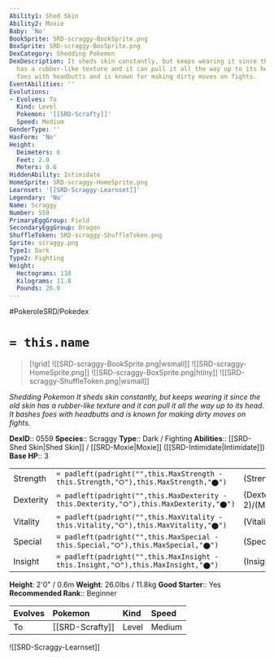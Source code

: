 ```yaml
---
Ability1: Shed Skin
Ability2: Moxie
Baby: 'No'
BookSprite: SRD-scraggy-BookSprite.png
BoxSprite: SRD-scraggy-BoxSprite.png
DexCategory: Shedding Pokemon
DexDescription: It sheds skin constantly, but keeps wearing it since the old skin
  has a rubber-like texture and it can pull it all the way up to its head. It bashes
  foes with headbutts and is known for making dirty moves on fights.
EventAbilities: ''
Evolutions:
- Evolves: To
  Kind: Level
  Pokemon: '[[SRD-Scrafty]]'
  Speed: Medium
GenderType: ''
HasForm: 'No'
Height:
  Deimeters: 6
  Feet: 2.0
  Meters: 0.6
HiddenAbility: Intimidate
HomeSprite: SRD-scraggy-HomeSprite.png
Learnset: '[[SRD-Scraggy-Learnset]]'
Legendary: 'No'
Name: Scraggy
Number: 559
PrimaryEggGroup: Field
SecondaryEggGroup: Dragon
ShuffleToken: SRD-scraggy-ShuffleToken.png
Sprite: scraggy.png
Type1: Dark
Type2: Fighting
Weight:
  Hectograms: 118
  Kilograms: 11.8
  Pounds: 26.0
---
```


#PokeroleSRD/Pokedex

# `= this.name`

> [!grid]
> ![[SRD-scraggy-BookSprite.png|wsmall]]
> ![[SRD-scraggy-HomeSprite.png]]
> ![[SRD-scraggy-BoxSprite.png|htiny]]
> ![[SRD-scraggy-ShuffleToken.png|wsmall]]


*Shedding Pokemon*
*It sheds skin constantly, but keeps wearing it since the old skin has a rubber-like texture and it can pull it all the way up to its head. It bashes foes with headbutts and is known for making dirty moves on fights.*

**DexID**:: 0559
**Species**:: Scraggy
**Type**:: Dark / Fighting
**Abilities**:: [[SRD-Shed Skin|Shed Skin]] / [[SRD-Moxie|Moxie]] ([[SRD-Intimidate|Intimidate]])
**Base HP**:: 3

|           |                                                                                        |                                          |
| --------- | -------------------------------------------------------------------------------------- | ---------------------------------------- |
| Strength  | `= padleft(padright("",this.MaxStrength - this.Strength,"⭘"),this.MaxStrength,"⬤")`    | (Strength::2)/(MaxStrength::5)   |
| Dexterity | `= padleft(padright("",this.MaxDexterity - this.Dexterity,"⭘"),this.MaxDexterity,"⬤")` | (Dexterity:: 2)/(MaxDexterity::4) |
| Vitality  | `= padleft(padright("",this.MaxVitality - this.Vitality,"⭘"),this.MaxVitality,"⬤")`    | (Vitality::2)/(MaxVitality::5)   |
| Special   | `= padleft(padright("",this.MaxSpecial - this.Special,"⭘"),this.MaxSpecial,"⬤")`       | (Special::1)/(MaxSpecial::3)     |
| Insight   | `= padleft(padright("",this.MaxInsight - this.Insight,"⭘"),this.MaxInsight,"⬤")`       | (Insight::2)/(MaxInsight::5)     |

**Height**: 2'0" / 0.6m
**Weight**: 26.0lbs / 11.8kg
**Good Starter**:: Yes
**Recommended Rank**:: Beginner

| Evolves   | Pokemon         | Kind   | Speed   |
|:----------|:----------------|:-------|:--------|
| To        | [[SRD-Scrafty]] | Level  | Medium  |

![[SRD-Scraggy-Learnset]]